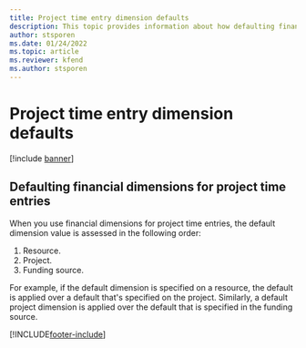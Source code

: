 ```yaml
---
title: Project time entry dimension defaults
description: This topic provides information about how defaulting financial dimensions are applied to time entries.
author: stsporen
ms.date: 01/24/2022
ms.topic: article
ms.reviewer: kfend 
ms.author: stsporen
---
```


# Project time entry dimension defaults

[!include [banner](../includes/banner.md)]


## Defaulting financial dimensions for project time entries
When you use financial dimensions for project time entries, the default dimension value is assessed in the following order:

1. Resource.
2. Project.
3. Funding source.

For example, if the default dimension is specified on a resource, the default is applied over a default that's specified on the project. Similarly, a default project dimension is applied over the default that is specified in the funding source.


[!INCLUDE[footer-include](../includes/footer-banner.md)]

